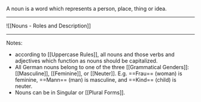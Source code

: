 A noun is a word which represents a person, place, thing or idea.

---
![[Nouns - Roles and Description]]

---
Notes:
- according to [[Uppercase Rules]], all nouns and those verbs and adjectives which function as nouns should be capitalized.
- All German nouns belong to one of the three [[Grammatical Genders]]: [[Masculine]], [[Feminine]], or [[Neuter]]. E.g. ==Frau== (woman) is feminine, ==Mann== (man) is masculine, and ==Kind== (child) is neuter.
- Nouns can be in Singular or [[Plural Forms]].